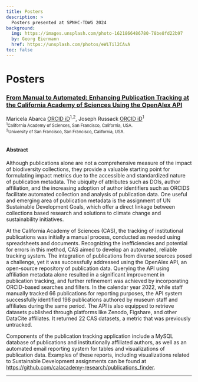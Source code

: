 ```yaml
---
title: Posters
description: >
  Posters presented at SPNHC-TDWG 2024
background:
  img: https://images.unsplash.com/photo-1621866486780-78be8fd22b97
  by: Georg Eiermann
  href: https://unsplash.com/photos/eWiTil2CAvA 
toc: false
---
```


# Posters



### [From Manual to Automated: Enhancing Publication Tracking at the California Academy of Sciences Using the OpenAlex API](https://static.tdwg.org/conferences/2024/posters/abarca-188.pdf)

<div>
  Maricela Abarca <a href="https://orcid.org/0000-0002-0890-8887">ORCID iD</a><sup>1,2</sup>, Joseph Russack <a href="https://orcid.org/0000-0001-8366-0941" >ORCID iD</a><sup>1</sup>

  <div style="font-size: 0.8em;">
    <sup>1</sup>California Academy of Sciences, San Francisco, California, USA.<br />
    <sup>2</sup>University of San Francisco, San Francisco, California, USA.<br />
    &nbsp;
  </div>
</div>

#### Abstract

<p class="calibri">Although publications alone are not a comprehensive measure of the impact of biodiversity collections, they provide a valuable starting point for formulating impact metrics due to the accessible and standardized nature of publication metadata. The ubiquity of attributes such as DOIs, author affiliation, and the increasing adoption of author identifiers such as ORCIDS facilitate automated collection and analysis of publication data. One useful and emerging area of publication metadata is the assignment of UN Sustainable Development Goals, which offer a direct linkage between collections based research and solutions to climate change and sustainability initiatives.</p>
<p class="calibri">At the California Academy of Sciences (CAS), the tracking of institutional publications was initially a manual process, conducted as needed using spreadsheets and documents. Recognizing the inefficiencies and potential for errors in this method, CAS aimed to develop an automated, reliable tracking system. The integration of publications from diverse sources posed a challenge, yet it was successfully addressed using the OpenAlex API, an open-source repository of publication data. Querying the API using affiliation metadata alone resulted in a significant improvement in publication tracking, and further refinement was achieved by incorporating ORCID-based searches and filters. In the calendar year 2022, while staff manually tracked 66 publications for reporting purposes, the API system successfully identified 198 publications authored by museum staff and affiliates during the same period. The API is also equipped to retrieve datasets published through platforms like Zenodo, Figshare, and other DataCite affiliates. It returned 22 CAS datasets, a metric that was previously untracked.&#xA0;</p>
<p class="calibri">Components of the publication tracking application include a MySQL database of publications and institutionally affiliated authors, as well as an automated email reporting system for tables and visualizations of publication data. Examples of these reports, including visualizations related to Sustainable Development assignments can be found at <a href="https://github.com/calacademy-research/publications_finder" class="calibri">https://github.com/calacademy-research/publications_finder</a>.</p>

------
